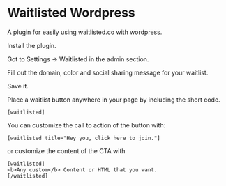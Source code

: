 # Waitlisted Wordpress

A plugin for easily using waitlisted.co with wordpress.

Install the plugin.

Got to Settings -> Waitlisted in the admin section.

Fill out the domain, color and social sharing message for your waitlist.

Save it.

Place a waitlist button anywhere in your page by including the short code. 

```
[waitlisted]
```

You can customize the call to action of the button with:

```
[waitlisted title="Hey you, click here to join."]
```

or customize the content of the CTA with

```
[waitlisted]
<b>Any custom</b> Content or HTML that you want.
[/waitlisted]
```